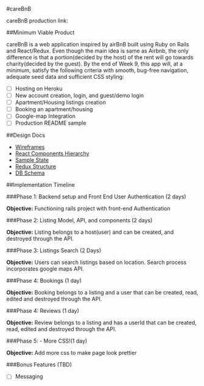 #careBnB

careBnB production link:

##Minimum Viable Product

careBnB is a web application inspired by airBnB built using Ruby on Rails and React/Redux. Even though the main idea is same as Airbnb, the only difference is that a portion(decided by the host) of the rent will go towards charity(decided by the guest). By the end of Week 9, this app will, at a minimum, satisfy the following criteria with smooth, bug-free navigation, adequate seed data and sufficient CSS styling:

 - [ ] Hosting on Heroku
 - [ ] New account creation, login, and guest/demo login
 - [ ] Apartment/Housing listings creation
 - [ ] Booking an apartment/housing
 - [ ] Google-map Integration
 - [ ] Production README sample

##Design Docs

* [Wireframes](/docs/wireFrames)
* [React Components Hierarchy](/docs/component-hierarchy.md)
* [Sample State](/docs/sample-state.md)
* [Redux Structure](/docs/redux-structure.md)
* [DB Schema](/docs/schema.md)

##Implementation Timeline

###Phase 1: Backend setup and Front End User Authentication (2 days)

**Objective:** Functioning rails project with front-end Authentication

###Phase 2: Listing Model, API, and components (2 days)

**Objective:** Listing belongs to a host(user) and can be created, and destroyed through the API.

###Phase 3: Listings Search (2 Days)

**Objective:** Users can search listings based on location. Search process incorporates google maps API.

###Phase 4: Bookings (1 day)

**Objective:** Booking belongs to a listing and a user that can be created, read, edited and destroyed through the API.

###Phase 4: Reviews (1 day)

**Objective:** Review belongs to a listing and has a userId that can be created, read, edited and destroyed through the API.

###Phase 5: - More CSS!(1 day)

**Objective:** Add more css to make page look prettier

###Bonus Features (TBD)

- [ ] Messaging
